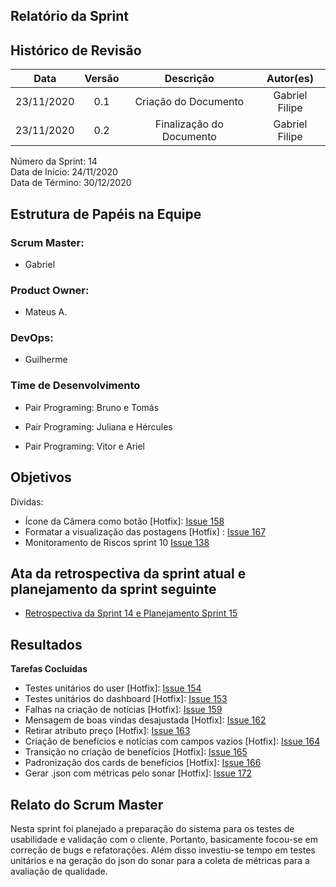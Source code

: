 ## Relatório da Sprint

## Histórico de Revisão

|   Data   |  Versão  |        Descrição       |          Autor(es)          |
|:--------:|:--------:|:----------------------:|:---------------------------:|
|23/11/2020|   0.1    | Criação do Documento        |   Gabriel Filipe   |
|23/11/2020|   0.2    | Finalização do Documento        |   Gabriel Filipe   |

Número da Sprint: 14 <br>
Data de Início:  24/11/2020 <br>
Data de Término: 30/12/2020 <br>

## Estrutura de Papéis na Equipe

### Scrum Master:
- Gabriel

### Product Owner:
- Mateus A.

### DevOps:
- Guilherme


### Time de Desenvolvimento

- Pair Programing: Bruno e Tomás
  

- Pair Programing: Juliana e Hércules
  

- Pair Programing: Vitor e Ariel


## Objetivos

Dividas:

- Ícone da Câmera como botão [Hotfix]: [Issue 158](https://github.com/fga-eps-mds/2020.1-Grupo6/issues/158)
- Formatar a visualização das postagens [Hotfix] : [Issue 167](https://github.com/fga-eps-mds/2020.1-Grupo6/issues/167)
- Monitoramento de Riscos sprint 10 [Issue 138](https://github.com/fga-eps-mds/2020.1-Grupo6/issues/138)


## Ata da retrospectiva da sprint atual e planejamento da sprint seguinte

- [Retrospectiva da Sprint 14 e Planejamento Sprint 15](https://github.com/fga-eps-mds/2020.1-Grupo6/issues/194)


## Resultados

**Tarefas Cocluídas** 

- Testes unitários do user [Hotfix]: [Issue 154](https://github.com/fga-eps-mds/2020.1-Grupo6/issues/154)
- Testes unitários do dashboard [Hotfix]: [Issue 153](https://github.com/fga-eps-mds/2020.1-Grupo6/issues/153)
- Falhas na criação de notícias [Hotfix]: [Issue 159](https://github.com/fga-eps-mds/2020.1-Grupo6/issues/159)
- Mensagem de boas vindas desajustada [Hotfix]: [Issue 162](https://github.com/fga-eps-mds/2020.1-Grupo6/issues/162)
- Retirar atributo preço [Hotfix]: [Issue 163](https://github.com/fga-eps-mds/2020.1-Grupo6/issues/163)
- Criação de benefícios e notícias com campos vazios [Hotfix]: [Issue 164](https://github.com/fga-eps-mds/2020.1-Grupo6/issues/164)
- Transição no criação de benefícios [Hotfix]: [Issue 165](https://github.com/fga-eps-mds/2020.1-Grupo6/issues/165)
- Padronização dos cards de benefícios [Hotfix]: [Issue 166](https://github.com/fga-eps-mds/2020.1-Grupo6/issues/166)
- Gerar .json com métricas pelo sonar [Hotfix]: [Issue 172](https://github.com/fga-eps-mds/2020.1-Grupo6/issues/172)

## Relato do Scrum Master

Nesta sprint foi planejado a preparação do sistema para os testes de usabilidade e validação com o cliente. Portanto, basicamente focou-se em correção de bugs e refatorações. Além disso investiu-se tempo em testes unitários e na geração do json do sonar para a coleta de métricas para a avaliação de qualidade.